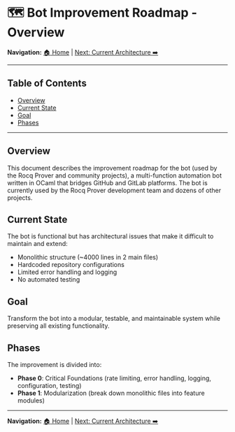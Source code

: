# 🗺️ Bot Improvement Roadmap - Overview

**Navigation:** [:house: Home](README.md) | [Next: Current Architecture :arrow_right:](01-current-architecture.md)

---

## Table of Contents
- [Overview](#overview)
- [Current State](#current-state)
- [Goal](#goal)
- [Phases](#phases)

---

## Overview

This document describes the improvement roadmap for the bot (used by the Rocq Prover and community projects), a multi-function automation bot written in OCaml that bridges GitHub and GitLab platforms. The bot is currently used by the Rocq Prover development team and dozens of other projects.

## Current State

The bot is functional but has architectural issues that make it difficult to maintain and extend:
- Monolithic structure (~4000 lines in 2 main files)
- Hardcoded repository configurations
- Limited error handling and logging
- No automated testing

## Goal

Transform the bot into a modular, testable, and maintainable system while preserving all existing functionality.

## Phases

The improvement is divided into:
- **Phase 0**: Critical Foundations (rate limiting, error handling, logging, configuration, testing)
- **Phase 1**: Modularization (break down monolithic files into feature modules)

---

**Navigation:** [:house: Home](README.md) | [Next: Current Architecture :arrow_right:](01-current-architecture.md)

